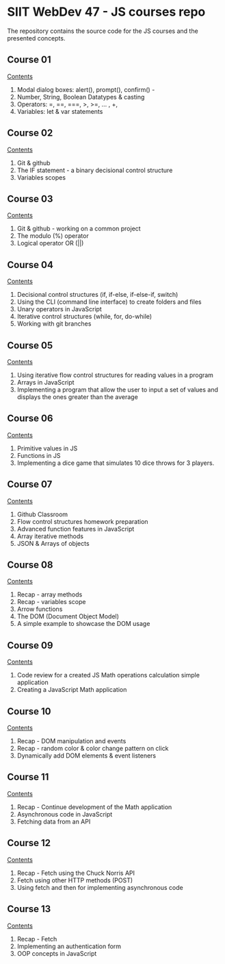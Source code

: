 # SIIT WebDev 47 - JS courses repo

The repository contains the source code for the JS courses and the presented concepts.


## Course 01 
[Contents](course-01/readme.md)
1. Modal dialog boxes: alert(), prompt(), confirm() - 
2. Number, String, Boolean Datatypes & casting
3. Operators: =, ==, ===, >, >=, ... , +, 
4. Variables: let & var statements

## Course 02
[Contents](course-02/readme.md)
1. Git & github
2. The IF statement - a binary decisional control structure
3. Variables scopes

## Course 03
[Contents](course-03/readme.md)
1. Git & github - working on a common project
2. The modulo (%) operator
3. Logical operator OR (||)

## Course 04
[Contents](course-04/readme.md)
1. Decisional control structures (if, if-else, if-else-if, switch)
2. Using the CLI (command line interface) to create folders and files
3. Unary operators in JavaScript
4. Iterative control structures (while, for, do-while)
5. Working with git branches

## Course 05
[Contents](course-05/readme.md)
1. Using iterative flow control structures for reading values in a program
2. Arrays in JavaScript
3. Implementing a program that allow the user to input a set of values and displays the ones greater than the average

## Course 06
[Contents](course-06/readme.md)
1. Primitive values in JS
2. Functions in JS
3. Implementing a dice game that simulates 10 dice throws for 3 players.

## Course 07
[Contents](course-07/readme.md)
1. Github Classroom
2. Flow control structures homework preparation
3. Advanced function features in JavaScript
4. Array iterative methods
5. JSON & Arrays of objects

## Course 08
[Contents](course-08/readme.md)
1. Recap - array methods
2. Recap - variables scope
3. Arrow functions
4. The DOM (Document Object Model)
5. A simple example to showcase the DOM usage

## Course 09
[Contents](course-09/readme.md)
1. Code review for a created JS Math operations calculation simple application
2. Creating a JavaScript Math application 

## Course 10
[Contents](course-10/readme.md)
1. Recap - DOM manipulation and events
2. Recap - random color & color change pattern on click
3. Dynamically add DOM elements & event listeners

## Course 11
[Contents](course-11/readme.md)
1. Recap - Continue development of the Math application
2. Asynchronous code in JavaScript
3. Fetching data from an API

## Course 12
[Contents](course-12/readme.md)
1. Recap - Fetch using the Chuck Norris API
2. Fetch using other HTTP methods (POST)
3. Using fetch and then for implementing asynchronous code

## Course 13
[Contents](course-13/readme.md)
1. Recap - Fetch 
2. Implementing an authentication form
3. OOP concepts in JavaScript